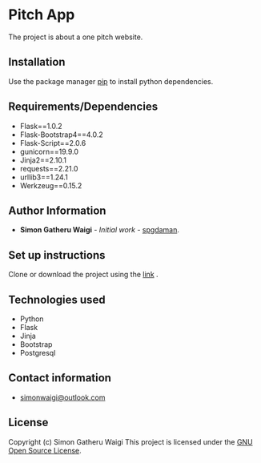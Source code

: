 # Pitch App

The project is about a one pitch website.

## Installation

Use the package manager [pip](https://pip.pypa.io/en/stable/) to install python dependencies.

## Requirements/Dependencies

* Flask==1.0.2
* Flask-Bootstrap4==4.0.2
* Flask-Script==2.0.6
* gunicorn==19.9.0
* Jinja2==2.10.1
* requests==2.21.0
* urllib3==1.24.1
* Werkzeug==0.15.2


## Author Information

* **Simon Gatheru Waigi** - *Initial work* - [spgdaman](https://github.com/spgdaman).

## Set up instructions

Clone or download the project using the [link](https://github.com/spgdaman/pitch_app) .

## Technologies used

* Python
* Flask
* Jinja
* Bootstrap
* Postgresql

## Contact information

* simonwaigi@outlook.com

## License

Copyright (c) Simon Gatheru Waigi
This project is licensed under the [GNU Open Source License](LICENSE).